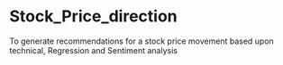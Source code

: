 # Stock_Price_direction
To generate recommendations for a stock price movement based upon technical, Regression and Sentiment analysis
